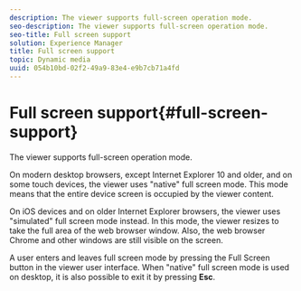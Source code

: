 ```yaml
---
description: The viewer supports full-screen operation mode.
seo-description: The viewer supports full-screen operation mode.
seo-title: Full screen support
solution: Experience Manager
title: Full screen support
topic: Dynamic media
uuid: 054b10bd-02f2-49a9-83e4-e9b7cb71a4fd
---
```


# Full screen support{#full-screen-support}

The viewer supports full-screen operation mode.

On modern desktop browsers, except Internet Explorer 10 and older, and on some touch devices, the viewer uses "native" full screen mode. This mode means that the entire device screen is occupied by the viewer content.

On iOS devices and on older Internet Explorer browsers, the viewer uses "simulated" full screen mode instead. In this mode, the viewer resizes to take the full area of the web browser window. Also, the web browser Chrome and other windows are still visible on the screen.

A user enters and leaves full screen mode by pressing the Full Screen button in the viewer user interface. When "native" full screen mode is used on desktop, it is also possible to exit it by pressing **Esc**. 
